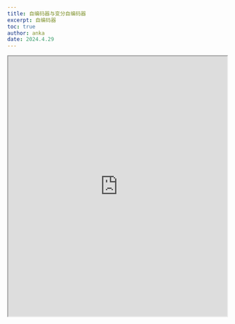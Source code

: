 ```yaml
---
title: 自编码器与变分自编码器
excerpt: 自编码器
toc: true
author: anka
date: 2024.4.29
---
```


<iframe src="https://docs.google.com/viewer?url=https://raw.githubusercontent.com/anka-afk/anka-afk.github.io/08ad771c8c9e9616553c59276049e0117c3f36ec/autoencoder.pdf&embedded=true" width="100%" height="600px"></iframe>
